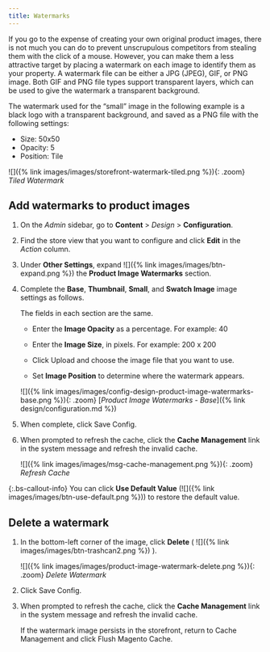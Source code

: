 ```yaml
---
title: Watermarks
---
```


If you go to the expense of creating your own original product images, there is not much you can do to prevent unscrupulous competitors from stealing them with the click of a mouse. However, you can make them a less attractive target by placing a watermark on each image to identify them as your property. A watermark file can be either a JPG (JPEG), GIF, or PNG image. Both GIF and PNG file types support transparent layers, which can be used to give the watermark a transparent background.

The watermark used for the “small” image in the following example is a black logo with a transparent background, and saved as a PNG file with the following settings:

- Size: 50x50
- Opacity: 5
- Position: Tile

![]({% link images/images/storefront-watermark-tiled.png %}){: .zoom}
_Tiled Watermark_

## Add watermarks to product images

1. On the _Admin_ sidebar, go to **Content** > _Design_ > **Configuration**.

1. Find the store view that you want to configure and click **Edit** in the _Action_ column.

1. Under **Other Settings**, expand ![]({% link images/images/btn-expand.png %}) the **Product Image Watermarks** section.

1. Complete the **Base**, **Thumbnail**, **Small**, and **Swatch Image** image settings as follows.

   The fields in each section are the same.

    - Enter the **Image Opacity** as a percentage. For example: 40

    - Enter the **Image Size**, in pixels. For example: 200 x 200

    - Click <span class="btn">Upload</span> and choose the image file that you want to use.

    - Set **Image Position** to determine where the watermark appears.

    ![]({% link images/images/config-design-product-image-watermarks-base.png %}){: .zoom}
    [_Product Image Watermarks - Base_]({% link design/configuration.md %})

1. When complete, click <span class="btn">Save Config</span>.

1. When prompted to refresh the cache, click the **Cache Management** link in the system message and refresh the invalid cache.

    ![]({% link images/images/msg-cache-management.png %}){: .zoom}
    _Refresh Cache_

{:.bs-callout-info}
You can click **Use Default Value** (![]({% link images/images/btn-use-default.png %})) to restore the default value.

## Delete a watermark

1. In the bottom-left corner of the image, click **Delete** ( ![]({% link images/images/btn-trashcan2.png %}) ).

    ![]({% link images/images/product-image-watermark-delete.png %}){: .zoom}
    _Delete Watermark_

1. Click <span class="btn">Save Config</span>.

1. When prompted to refresh the cache, click the **Cache Management** link in the system message and refresh the invalid cache.

    If the watermark image persists in the storefront, return to Cache Management and click <span class="btn">Flush Magento Cache</span>.
